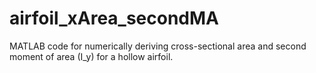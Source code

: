 # airfoil_xArea_secondMA
MATLAB code for numerically deriving cross-sectional area and second moment of area (I_y) for a hollow airfoil.

